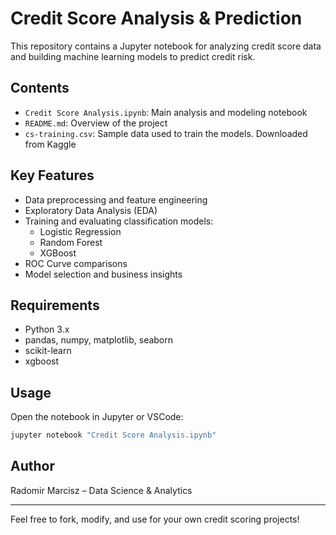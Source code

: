 # Credit Score Analysis & Prediction

This repository contains a Jupyter notebook for analyzing credit score data and building machine learning models to predict credit risk.

## Contents

- `Credit Score Analysis.ipynb`: Main analysis and modeling notebook
- `README.md`: Overview of the project
- `cs-training.csv`: Sample data used to train the models. Downloaded from Kaggle

## Key Features

- Data preprocessing and feature engineering
- Exploratory Data Analysis (EDA)
- Training and evaluating classification models:
  - Logistic Regression
  - Random Forest
  - XGBoost
- ROC Curve comparisons
- Model selection and business insights

## Requirements

- Python 3.x
- pandas, numpy, matplotlib, seaborn
- scikit-learn
- xgboost

## Usage

Open the notebook in Jupyter or VSCode:
```bash
jupyter notebook "Credit Score Analysis.ipynb"
```

## Author

Radomir Marcisz – Data Science & Analytics

---

Feel free to fork, modify, and use for your own credit scoring projects!